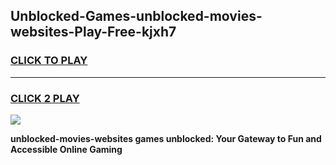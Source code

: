 
## Unblocked-Games-unblocked-movies-websites-Play-Free-kjxh7
<h3>
<a href="https://premium76.site?title=unblocked-movies-websites&ref=23A">CLICK TO PLAY</a></h3>
<hr>

<h3>
<a href="https://premium76.site?title=unblocked-movies-websites&ref=23A">CLICK 2 PLAY</a>
  
</h3>

<a href="https://premium76.site?title=unblocked-movies-websites&ref=23A"><img src="https://clearcache.store/games.png"></a>


**unblocked-movies-websites games unblocked: Your Gateway to Fun and Accessible Online Gaming**
